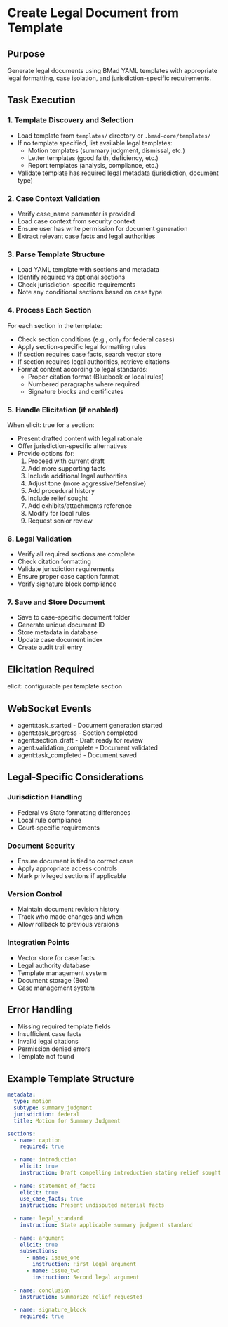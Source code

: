 # Create Legal Document from Template

## Purpose
Generate legal documents using BMad YAML templates with appropriate legal formatting, case isolation, and jurisdiction-specific requirements.

## Task Execution

### 1. Template Discovery and Selection
- Load template from `templates/` directory or `.bmad-core/templates/`
- If no template specified, list available legal templates:
  - Motion templates (summary judgment, dismissal, etc.)
  - Letter templates (good faith, deficiency, etc.)
  - Report templates (analysis, compliance, etc.)
- Validate template has required legal metadata (jurisdiction, document type)

### 2. Case Context Validation
- Verify case_name parameter is provided
- Load case context from security context
- Ensure user has write permission for document generation
- Extract relevant case facts and legal authorities

### 3. Parse Template Structure
- Load YAML template with sections and metadata
- Identify required vs optional sections
- Check jurisdiction-specific requirements
- Note any conditional sections based on case type

### 4. Process Each Section
For each section in the template:
- Check section conditions (e.g., only for federal cases)
- Apply section-specific legal formatting rules
- If section requires case facts, search vector store
- If section requires legal authorities, retrieve citations
- Format content according to legal standards:
  - Proper citation format (Bluebook or local rules)
  - Numbered paragraphs where required
  - Signature blocks and certificates

### 5. Handle Elicitation (if enabled)
When elicit: true for a section:
- Present drafted content with legal rationale
- Offer jurisdiction-specific alternatives
- Provide options for:
  1. Proceed with current draft
  2. Add more supporting facts
  3. Include additional legal authorities
  4. Adjust tone (more aggressive/defensive)
  5. Add procedural history
  6. Include relief sought
  7. Add exhibits/attachments reference
  8. Modify for local rules
  9. Request senior review

### 6. Legal Validation
- Verify all required sections are complete
- Check citation formatting
- Validate jurisdiction requirements
- Ensure proper case caption format
- Verify signature block compliance

### 7. Save and Store Document
- Save to case-specific document folder
- Generate unique document ID
- Store metadata in database
- Update case document index
- Create audit trail entry

## Elicitation Required
elicit: configurable per template section

## WebSocket Events
- agent:task_started - Document generation started
- agent:task_progress - Section completed
- agent:section_draft - Draft ready for review
- agent:validation_complete - Document validated
- agent:task_completed - Document saved

## Legal-Specific Considerations

### Jurisdiction Handling
- Federal vs State formatting differences
- Local rule compliance
- Court-specific requirements

### Document Security
- Ensure document is tied to correct case
- Apply appropriate access controls
- Mark privileged sections if applicable

### Version Control
- Maintain document revision history
- Track who made changes and when
- Allow rollback to previous versions

### Integration Points
- Vector store for case facts
- Legal authority database
- Template management system
- Document storage (Box)
- Case management system

## Error Handling
- Missing required template fields
- Insufficient case facts
- Invalid legal citations
- Permission denied errors
- Template not found

## Example Template Structure
```yaml
metadata:
  type: motion
  subtype: summary_judgment
  jurisdiction: federal
  title: Motion for Summary Judgment

sections:
  - name: caption
    required: true
    
  - name: introduction
    elicit: true
    instruction: Draft compelling introduction stating relief sought
    
  - name: statement_of_facts
    elicit: true
    use_case_facts: true
    instruction: Present undisputed material facts
    
  - name: legal_standard
    instruction: State applicable summary judgment standard
    
  - name: argument
    elicit: true
    subsections:
      - name: issue_one
        instruction: First legal argument
      - name: issue_two
        instruction: Second legal argument
        
  - name: conclusion
    instruction: Summarize relief requested
    
  - name: signature_block
    required: true
```